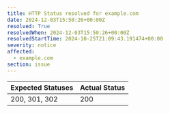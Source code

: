 ```yaml
---
title: HTTP Status resolved for example.com
date: 2024-12-03T15:50:26+00:00Z
resolved: True
resolvedWhen: 2024-12-03T15:50:26+00:00Z
resolvedStartTime: 2024-10-25T21:09:43.191474+00:00
severity: notice
affected:
  - example.com
section: issue
---
```


| Expected Statuses | Actual Status  |
|-------------------|----------------|
| 200, 301, 302 | 200 |
